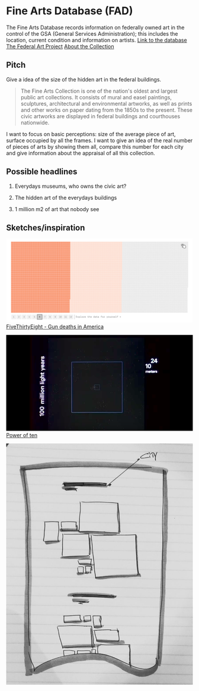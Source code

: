 # Fine Arts Database (FAD)

The Fine Arts Database records information on federally owned art in the control of the GSA (General Services Administration); this includes the location, current condition and information on artists.
[Link to the database](https://catalog.data.gov/dataset/fine-arts-database-fad)
[The Federal Art Project](http://depts.washington.edu/depress/FAP.shtml)
[About the Collection](https://gsa.gov/fa/#/about-the-collection)

## Pitch

Give a idea of the size of the hidden art in the federal buildings.

> The Fine Arts Collection is one of the nation's oldest and largest public art collections. It consists of mural and easel paintings, sculptures, architectural and environmental artworks, as well as prints and other works on paper dating from the 1850s to the present. These civic artworks are displayed in federal buildings and courthouses nationwide.

I want to focus on basic perceptions: size of the average piece of art, surface occupied by all the frames. I want to give an idea of the real number of pieces of arts by showing them all, compare this number for each city and give information about the appraisal of all this collection.

## Possible headlines

1. Everydays museums, who owns the civic art?

2. The hidden art of the everydays buildings

3. 1 million m2 of art that nobody see

## Sketches/inspiration

![](https://github.com/mathieulede/data-studio/blob/master/code/project1/Screen%20Shot%202017-07-16%20at%209.39.37%20PM.png?raw=true)
[FiveThirtyEight - Gun deaths in America](https://fivethirtyeight.com/features/gun-deaths/)

![](https://github.com/mathieulede/data-studio/blob/master/code/project1/Screen%20Shot%202017-07-16%20at%209.40.39%20PM.png?raw=true)
[Power of ten](https://www.youtube.com/watch?v=0fKBhvDjuy0?raw=true)

![](https://github.com/mathieulede/data-studio/blob/master/code/project1/IMG_0425.JPG?raw=true)